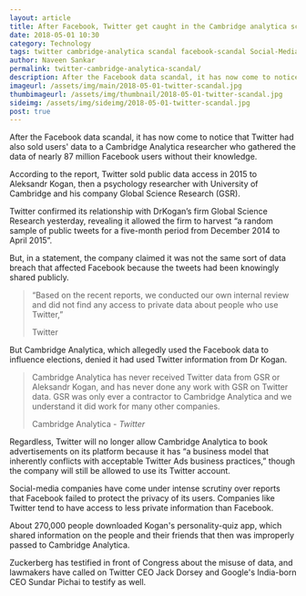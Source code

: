 ```yaml
---
layout: article
title: After Facebook, Twitter get caught in the Cambridge analytica scandal
date: 2018-05-01 10:30 
category: Technology
tags: twitter cambridge-analytica scandal facebook-scandal Social-Media Analytica Donald-Trump-presidential-campaign
author: Naveen Sankar
permalink: twitter-cambridge-analytica-scandal/
description: After the Facebook data scandal, it has now come to notice that Twitter had also sold users' data to a Cambridge Analytica researcher who gathered the data of nearly 87 million Facebook users without their knowledge.
imageurl: /assets/img/main/2018-05-01-twitter-scandal.jpg
thumbimageurl: /assets/img/thumbnail/2018-05-01-twitter-scandal.jpg
sideimg: /assets/img/sideimg/2018-05-01-twitter-scandal.jpg
post: true
---
```


<span class="first-letter">A</span>fter the Facebook data scandal, it has now come to notice that Twitter had also sold users' data to a Cambridge Analytica researcher who gathered the data of nearly 87 million Facebook users without their knowledge. 
<br>

According to the report, Twitter sold public data access in 2015 to Aleksandr Kogan, then a psychology researcher with University of Cambridge and his company Global Science Research (GSR). 
<br>

Twitter confirmed its relationship with DrKogan’s firm Global Science Research yesterday, revealing it allowed the firm to harvest “a random sample of public tweets for a five-month period from December 2014 to April 2015”.
<br>

But, in a statement, the company claimed it was not the same sort of data breach that affected Facebook because the tweets had been knowingly shared publicly. 
<br>

<blockquote class="blockquote">
  <p class="mb-0">“Based on the recent reports, we conducted our own internal review and did not find any access to private data about people who use Twitter,”
</p>
  <footer class="blockquote-footer">Twitter</footer>
</blockquote>

But Cambridge Analytica, which allegedly used the Facebook data to influence elections, denied it had used Twitter information from Dr Kogan.
<br>

<blockquote class="blockquote">
  <p class="mb-0">Cambridge Analytica has never received Twitter data from GSR or Aleksandr Kogan, and has never done any work with GSR on Twitter data. GSR was only ever a contractor to Cambridge Analytica and we understand it did work for many other companies.
</p>
  <footer class="blockquote-footer">Cambridge Analytica - <cite title="Source Title">Twitter</cite></footer>
</blockquote>

Regardless, Twitter will no longer allow Cambridge Analytica to book advertisements on its platform because it has “a business model that inherently conflicts with acceptable Twitter Ads business practices,” though the company will still be allowed to use its Twitter account. 
<br>

Social-media companies have come under intense scrutiny over reports that Facebook failed to protect the privacy of its users. Companies like Twitter tend to have access to less private information than Facebook.
<br>

About 270,000 people downloaded Kogan's personality-quiz app, which shared information on the people and their friends that then was improperly passed to Cambridge Analytica.
<br>

Zuckerberg has testified in front of Congress about the misuse of data, and lawmakers have called on Twitter CEO Jack Dorsey and Google's India-born CEO Sundar Pichai to testify as well.
<br>
